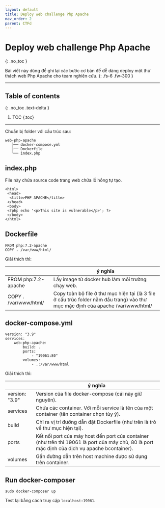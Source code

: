 ```yaml
---
layout: default
title: Deploy web challenge Php Apache
nav_order: 2
parent: CTFd
---
```


# Deploy web challenge Php Apache
{: .no_toc }

Bài viết này dùng để ghi lại các bước cơ bản để dễ dàng deploy một thử thách web Php Apache cho team nghiên cứu.
{: .fs-6 .fw-300 }

---

## Table of contents
{: .no_toc .text-delta }

1. TOC
{:toc}

---

Chuẩn bị folder với cấu trúc sau:

```
web-php-apache
   ├── docker-compose.yml
   ├── Dockerfile
   └── index.php
```

## index.php

File này chứa source code trang web chứa lỗ hổng tự tạo.

```
<html>
 <head>
  <title>PHP APACHE</title>
 </head>
 <body>
 <?php echo '<p>This site is vulnerable</p>'; ?> 
 </body>
</html>
```

## Dockerfile

```
FROM php:7.2-apache
COPY . /var/www/html/
```

Giải thích thì:

|        | ý nghĩa 
| ------ | ------ 
| FROM php:7.2-apache | Lấy image từ docker hub làm môi trường chạy web. |
| COPY . /var/www/html/ | Copy toàn bộ file ở thư mục hiện tại (là 3 file ở cấu trúc folder nằm đầu trang) vào thư mục mặc định của apache /var/www/html/ |

## docker-compose.yml

```
version: "3.9"
services:
    web-php-apache:
        build: .
        ports:
            - "19061:80"
        volumes:
            - .:/var/www/html
```

Giải thích thì:

|        | ý nghĩa 
| ------ | ------ 
| version: "3.9" | Version của file docker-compose (cái này giữ nguyên).  |
| services | Chứa các container. Với mỗi service là tên của một container (tên container chọn tùy ý). |
| build | Chỉ ra vị trí đường dẫn đặt Dockerfile (như trên là trỏ về thư mục hiện tại). |
| ports | Kết nối port của máy host đến port của container (như trên thì 19061 là port của máy chủ, 80 là port mặc định của dịch vụ apache bcontainer). |
| volumes | Gắn đường dẫn trên host machine được sử dụng trên container. |

## Run docker-composer

`sudo docker-composer up`

Test lại bằng cách truy cập `localhost:19061`.
